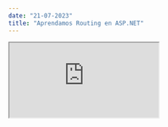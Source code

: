 ```yaml
---
date: "21-07-2023"
title: "Aprendamos Routing en ASP.NET"
---
```

<iframe src="https://www.youtube.com/embed/3FKCL_cE1zk" allowfullscreen></iframe>
